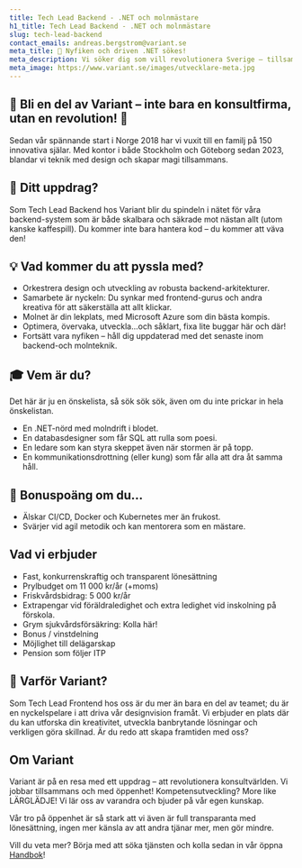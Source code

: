 ```yaml
---
title: Tech Lead Backend - .NET och molnmästare
h1_title: Tech Lead Backend - .NET och molnmästare
slug: tech-lead-backend
contact_emails: andreas.bergstrom@variant.se
meta_title: 🚀 Nyfiken och driven .NET sökes!
meta_description: Vi söker dig som vill revolutionera Sverige – tillsammans med andra och tillsammans med oss!
meta_image: https://www.variant.se/images/utvecklare-meta.jpg
---
```

## 🌟 Bli en del av Variant – inte bara en konsultfirma, utan en revolution! 🌟

Sedan vår spännande start i Norge 2018 har vi vuxit till en familj på 150 innovativa själar. Med kontor i både Stockholm och Göteborg sedan 2023, blandar vi teknik med design och skapar magi tillsammans.

## 🔧 Ditt uppdrag? 

Som Tech Lead Backend hos Variant blir du spindeln i nätet för våra backend-system som är både skalbara och säkrade mot nästan allt (utom kanske kaffespill). Du kommer inte bara hantera kod – du kommer att väva den!

## 💡 Vad kommer du att pyssla med?

- Orkestrera design och utveckling av robusta backend-arkitekturer.
- Samarbete är nyckeln: Du synkar med frontend-gurus och andra kreativa för att säkerställa att allt klickar.
- Molnet är din lekplats, med Microsoft Azure som din bästa kompis.
- Optimera, övervaka, utveckla...och såklart, fixa lite buggar här och där!
- Fortsätt vara nyfiken – håll dig uppdaterad med det senaste inom backend-och molnteknik.

## 🎓 Vem är du?

Det här är ju en önskelista, så sök sök sök, även om du inte prickar in hela önskelistan.

- En .NET-nörd med molndrift i blodet.
- En databasdesigner som får SQL att rulla som poesi.
- En ledare som kan styra skeppet även när stormen är på topp.
- En kommunikationsdrottning (eller kung) som får alla att dra åt samma håll.

## 🌱 Bonuspoäng om du...
- Älskar CI/CD, Docker och Kubernetes mer än frukost.
- Svärjer vid agil metodik och kan mentorera som en mästare.

## Vad vi erbjuder
- Fast, konkurrenskraftig och transparent lönesättning
- Prylbudget om 11 000 kr/år (+moms)
- Friskvårdsbidrag: 5 000 kr/år
- Extrapengar vid föräldraledighet och extra ledighet vid inskolning på förskola. 
- Grym sjukvårdsförsäkring: Kolla här!
- Bonus / vinstdelning
- Möjlighet till delägarskap
- Pension som följer ITP

## 🌟 Varför Variant? 
Som Tech Lead Frontend hos oss är du mer än bara en del av teamet; du är en nyckelspelare i att driva vår designvision framåt. Vi erbjuder en plats där du kan utforska din kreativitet, utveckla banbrytande lösningar och verkligen göra skillnad. Är du redo att skapa framtiden med oss?

## Om Variant

Variant är på en resa med ett uppdrag – att revolutionera konsultvärlden. Vi jobbar tillsammans och med öppenhet! Kompetensutveckling? More like LÄRGLÄDJE! Vi lär oss av varandra och bjuder på vår egen kunskap. 

Vår tro på öppenhet är så stark att vi även är full transparanta med lönesättning, ingen mer känsla av att andra tjänar mer, men gör mindre. 

Vill du veta mer? Börja med att söka tjänsten och kolla sedan in vår öppna [Handbok](https://handbook.variant.se)!
